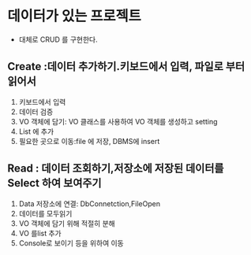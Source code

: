 # 데이터가 있는 프로젝트
 * 대체로 CRUD 를 구현한다.


 ## Create :데이터 추가하기.키보드에서 입력, 파일로 부터 읽어서
 1. 키보드에서 입력
 2. 데이터 검증
 3. VO 객체에 담기: VO 클래스를 사용하여 VO 객체를 생성하고 setting 
 4. List 에 추가
 5. 필요한 곳으로 이동:file 에 저장, DBMS에 insert

  ## Read : 데이터 조회하기,저장소에 저장된 데이터를 Select 하여 보여주기
 1. Data 저장소에 연결: DbConnetction,FileOpen
 2. 데이터를 모두읽기
 3. VO 객체에 담기 위해 적절히 분해
 4. VO 를list 추가
 5. Console로 보이기 등을 위하여 이동